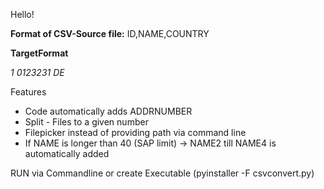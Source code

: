 Hello!

**Format of CSV-Source file:**
ID,NAME,COUNTRY

**TargetFormat**
<dataroot>
	<Address>
		<ADDRNUMBER>1</ADDRNUMBER>
		<ID>0123231</ID>
		<Country>DE</Country>
	</Address>
 <dataroot>

Features
 * Code automatically adds ADDRNUMBER
 * Split - Files to a given number
 * Filepicker instead of providing path via command line
 * If NAME is longer than 40 (SAP limit) -> NAME2 till NAME4 is automatically added

 
RUN via Commandline or create Executable (pyinstaller -F csvconvert.py)
